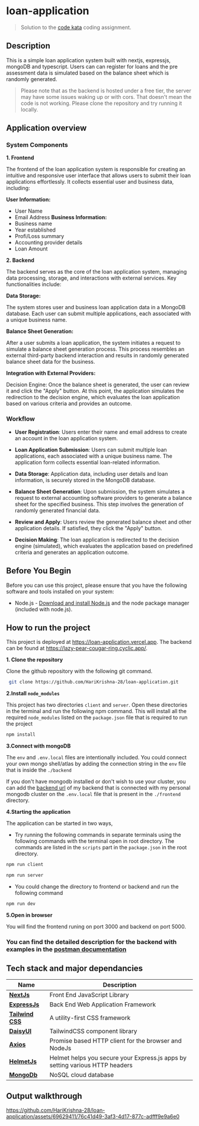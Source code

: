 # loan-application

> Solution to the [code kata](https://github.com/DemystData/code-kata/blob/main/README.md) coding assignment.

## Description

This is a simple loan application system built with nextjs, expressjs, mongoDB and typescript.
Users can can register for loans and the pre assessment data is simulated based on the balance sheet which is randomly generated.

> Please note that as the backend is hosted under a free tier, the server may have some issues waking up or with cors. That doesn't mean the code is not working. Please clone the repository and try running it locally.

## Application overview

### System Components

**1. Frontend**

The frontend of the loan application system is responsible for creating an intuitive and responsive user interface that allows users to submit their loan applications effortlessly. It collects essential user and business data, including:

**User Information:**

- User Name
- Email Address
  **Business Information:**
- Business name
- Year established
- Profi/Loss summary
- Accounting provider details
- Loan Amount

**2. Backend**

The backend serves as the core of the loan application system, managing data processing, storage, and interactions with external services. Key functionalities include:

**Data Storage:**

The system stores user and business loan application data in a MongoDB database. Each user can submit multiple applications, each associated with a unique business name.

**Balance Sheet Generation:**

After a user submits a loan application, the system initiates a request to simulate a balance sheet generation process. This process resembles an external third-party backend interaction and results in randomly generated balance sheet data for the business.

**Integration with External Providers:**

Decision Engine: Once the balance sheet is generated, the user can review it and click the "Apply" button. At this point, the application simulates the redirection to the decision engine, which evaluates the loan application based on various criteria and provides an outcome.

### Workflow

- **User Registration**: Users enter their name and email address to create an account in the loan application system.

- **Loan Application Submission**: Users can submit multiple loan applications, each associated with a unique business name. The application form collects essential loan-related information.

- **Data Storage**: Application data, including user details and loan information, is securely stored in the MongoDB database.

- **Balance Sheet Generation**: Upon submission, the system simulates a request to external accounting software providers to generate a balance sheet for the specified business. This step involves the generation of randomly generated financial data.

- **Review and Apply**: Users review the generated balance sheet and other application details. If satisfied, they click the "Apply" button.

- **Decision Making**: The loan application is redirected to the decision engine (simulated), which evaluates the application based on predefined criteria and generates an application outcome.

## Before You Begin

Before you can use this project, please ensure that you have the following software and tools installed on your system:

- Node.js - [Download and install Node.js](https://nodejs.org/en/download) and the node package manager (included with node.js).

## How to run the project

This project is deployed at https://loan-application.vercel.app. The backend can be found at https://lazy-pear-cougar-ring.cyclic.app/.

**1. Clone the repository**

Clone the github repository with the following git command.

```bash
 git clone https://github.com/HariKrishna-28/loan-application.git
```

**2.Install `node_modules`**

This project has two directories `client` and `server`. Open these directories in the terminal and run the following npm command. This will install all the required `node_modules` listed on the `package.json` file that is required to run the project

```bash
npm install
```

**3.Connect with mongoDB**

The `env` and `.env.local` files are intentionally included.
You could connect your own mongo shell/atlas by adding the connection string in the `env` file that is inside the `./backend`

If you don't have mongodb installed or don't wish to use your cluster, you can add the [backend url](https://lazy-pear-cougar-ring.cyclic.app/api) of my backend that is connected with my personal mongodb cluster on the `.env.local` file that is present in the `./frontend` directory.

**4.Starting the application**

The application can be started in two ways,

- Try running the following commands in separate terminals using the following commands with the terminal open in root directory. The commands are listed in the `scripts` part in the `package.json` in the root directory.

```bash
npm run client
```

```bash
npm run server
```

- You could change the directory to frontend or backend and run the following command

```bash
npm run dev
```

**5.Open in browser**

You will find the frontend runing on port 3000 and backend on port 5000.

### You can find the detailed description for the backend with examples in the [postman documentation](https://documenter.getpostman.com/view/17286009/2s9Y5crebx)

## Tech stack and major dependancies

| <div align ="center">Name </div>                         | <div align = "center">Description</div>                                      |
| -------------------------------------------------------- | ---------------------------------------------------------------------------- |
| **[NextJs](https://nextjs.org)**                         | Front End JavaScript Library                                                 |
| **[ExpressJs](https://expressjs.com/)**                  | Back End Web Application Framework                                           |
| **[Tailwind CSS](https://tailwindcss.com/)**             | A utility-first CSS framework                                                |
| **[DaisyUI](https://daisyui.com/)**                      | TailwindCSS component library                                                |
| **[Axios](https://axios-http.com/docs/intro)**           | Promise based HTTP client for the browser and NodeJs                         |
| **[HelmetJs](https://helmetjs.github.io/)**              | Helmet helps you secure your Express.js apps by setting various HTTP headers |
| **[MongoDb](https://firebase.google.com/docs/database)** | NoSQL cloud database                                                         |

## Output walkthrough

https://github.com/HariKrishna-28/loan-application/assets/69629411/76c41d49-3af3-4d17-877c-adfff9e9a6e0
